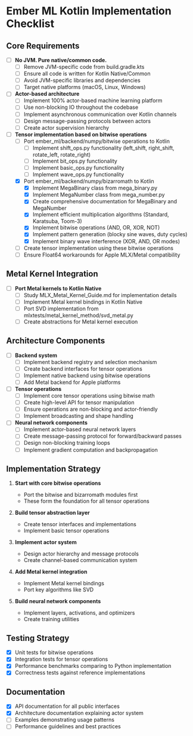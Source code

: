# Ember ML Kotlin Implementation Checklist

## Core Requirements

- [ ] **No JVM. Pure native/common code.**
  - [ ] Remove JVM-specific code from build.gradle.kts
  - [ ] Ensure all code is written for Kotlin Native/Common
  - [ ] Avoid JVM-specific libraries and dependencies
  - [ ] Target native platforms (macOS, Linux, Windows)

- [ ] **Actor-based architecture**
  - [ ] Implement 100% actor-based machine learning platform
  - [ ] Use non-blocking IO throughout the codebase
  - [ ] Implement asynchronous communication over Kotlin channels
  - [ ] Design message-passing protocols between actors
  - [ ] Create actor supervision hierarchy

- [ ] **Tensor implementation based on bitwise operations**
  - [ ] Port ember_ml/backend/numpy/bitwise operations to Kotlin
    - [ ] Implement shift_ops.py functionality (left_shift, right_shift, rotate_left, rotate_right)
    - [ ] Implement bit_ops.py functionality
    - [ ] Implement basic_ops.py functionality
    - [ ] Implement wave_ops.py functionality
  - [x] Port ember_ml/backend/numpy/bizarromath to Kotlin
    - [x] Implement MegaBinary class from mega_binary.py
    - [x] Implement MegaNumber class from mega_number.py
    - [x] Create comprehensive documentation for MegaBinary and MegaNumber
    - [x] Implement efficient multiplication algorithms (Standard, Karatsuba, Toom-3)
    - [x] Implement bitwise operations (AND, OR, XOR, NOT)
    - [x] Implement pattern generation (blocky sine waves, duty cycles)
    - [x] Implement binary wave interference (XOR, AND, OR modes)
  - [ ] Create tensor implementation using these bitwise operations
  - [ ] Ensure Float64 workarounds for Apple MLX/Metal compatibility

## Metal Kernel Integration

- [ ] **Port Metal kernels to Kotlin Native**
  - [ ] Study MLX_Metal_Kernel_Guide.md for implementation details
  - [ ] Implement Metal kernel bindings in Kotlin Native
  - [ ] Port SVD implementation from mlxtests/metal_kernel_method/svd_metal.py
  - [ ] Create abstractions for Metal kernel execution

## Architecture Components

- [ ] **Backend system**
  - [ ] Implement backend registry and selection mechanism
  - [ ] Create backend interfaces for tensor operations
  - [ ] Implement native backend using bitwise operations
  - [ ] Add Metal backend for Apple platforms

- [ ] **Tensor operations**
  - [ ] Implement core tensor operations using bitwise math
  - [ ] Create high-level API for tensor manipulation
  - [ ] Ensure operations are non-blocking and actor-friendly
  - [ ] Implement broadcasting and shape handling

- [ ] **Neural network components**
  - [ ] Implement actor-based neural network layers
  - [ ] Create message-passing protocol for forward/backward passes
  - [ ] Design non-blocking training loops
  - [ ] Implement gradient computation and backpropagation

## Implementation Strategy

1. **Start with core bitwise operations**
   - Port the bitwise and bizarromath modules first
   - These form the foundation for all tensor operations

2. **Build tensor abstraction layer**
   - Create tensor interfaces and implementations
   - Implement basic tensor operations

3. **Implement actor system**
   - Design actor hierarchy and message protocols
   - Create channel-based communication system

4. **Add Metal kernel integration**
   - Implement Metal kernel bindings
   - Port key algorithms like SVD

5. **Build neural network components**
   - Implement layers, activations, and optimizers
   - Create training utilities

## Testing Strategy

- [x] Unit tests for bitwise operations
- [x] Integration tests for tensor operations
- [x] Performance benchmarks comparing to Python implementation
- [x] Correctness tests against reference implementations

## Documentation

- [x] API documentation for all public interfaces
- [x] Architecture documentation explaining actor system
- [ ] Examples demonstrating usage patterns
- [ ] Performance guidelines and best practices
